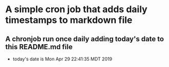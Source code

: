 A simple cron job that adds daily timestamps to markdown file
============================================================
## A chronjob run once daily adding today's date to this README.md file
* today's date is Mon Apr 29 22:41:35 MDT 2019
